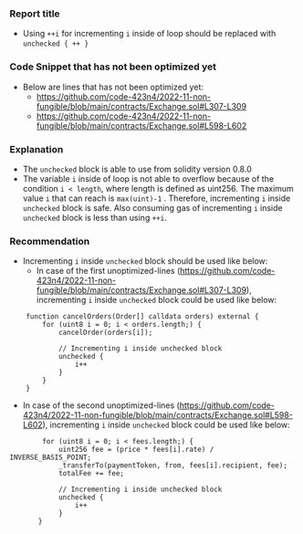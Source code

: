 ### Report title 
- Using `++i` for incrementing `i` inside of loop should be replaced with `unchecked { ++ }`



### Code Snippet that has not been optimized yet
- Below are lines that has not been optimized yet:
  - https://github.com/code-423n4/2022-11-non-fungible/blob/main/contracts/Exchange.sol#L307-L309
  - https://github.com/code-423n4/2022-11-non-fungible/blob/main/contracts/Exchange.sol#L598-L602



### Explanation
- The `unchecked` block is able to use from solidity version 0.8.0
- The variable `i` inside of loop is not able to overflow because of the condition `i < length`, where length is defined as uint256. The maximum value `i` that can reach is `max(uint)-1` . Therefore, incrementing `i` inside `unchecked` block is safe. Also consuming gas of incrementing `i` inside `unchecked` block is less than using `++i`.



### Recommendation
- Incrementing `i` inside `unchecked` block should be used like below:
   - In case of the first unoptimized-lines (https://github.com/code-423n4/2022-11-non-fungible/blob/main/contracts/Exchange.sol#L307-L309), incrementing `i` inside `unchecked` block could be used like below:
```solidity
    function cancelOrders(Order[] calldata orders) external {
        for (uint8 i = 0; i < orders.length;) {
            cancelOrder(orders[i]);

            // Incrementing i inside unchecked block
            unchecked {
                i++
            }
        }
    }
```

   - In case of the second unoptimized-lines (https://github.com/code-423n4/2022-11-non-fungible/blob/main/contracts/Exchange.sol#L598-L602), incrementing `i` inside `unchecked` block could be used like below:
```solidity
        for (uint8 i = 0; i < fees.length;) {
            uint256 fee = (price * fees[i].rate) / INVERSE_BASIS_POINT;
            _transferTo(paymentToken, from, fees[i].recipient, fee);
            totalFee += fee;
 
            // Incrementing i inside unchecked block
            unchecked {
                i++
            }
       }
```